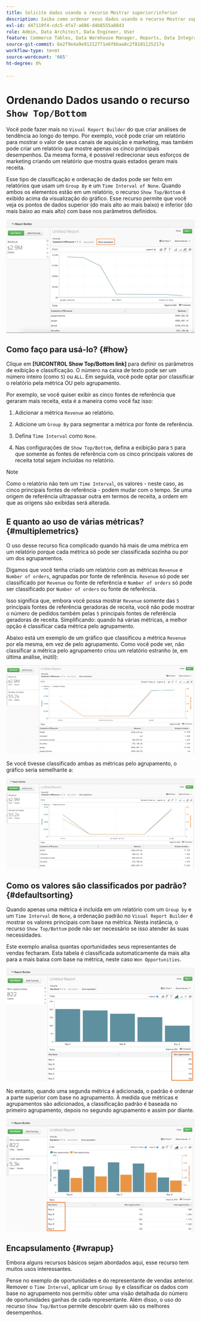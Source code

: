 ```yaml
---
title: Solicite dados usando o recurso Mostrar superior/inferior
description: Saiba como ordenar seus dados usando o recurso Mostrar superior/inferior.
exl-id: d47119f4-cdc5-4fa7-a606-d4b8555a8843
role: Admin, Data Architect, Data Engineer, User
feature: Commerce Tables, Data Warehouse Manager, Reports, Data Integration
source-git-commit: 6e2f9e4a9e91212771e6f6baa8c2f8101125217a
workflow-type: tm+mt
source-wordcount: '665'
ht-degree: 0%

---
```


# Ordenando Dados usando o recurso `Show Top/Bottom`

Você pode fazer mais no `Visual Report Builder` do que criar análises de tendência ao longo do tempo. Por exemplo, você pode criar um relatório para mostrar o valor de seus canais de aquisição e marketing, mas também pode criar um relatório que mostre apenas os cinco principais desempenhos. Da mesma forma, é possível redirecionar seus esforços de marketing criando um relatório que mostra quais estados geram mais receita.

Esse tipo de classificação e ordenação de dados pode ser feito em relatórios que usam um `Group By` e um `Time Interval of None`. Quando ambos os elementos estão em um relatório, o recurso `Show Top/Bottom` é exibido acima da visualização do gráfico. Esse recurso permite que você veja os pontos de dados superior (do mais alto ao mais baixo) e inferior (do mais baixo ao mais alto) com base nos parâmetros definidos.

![Mostrar recurso Superior/Inferior no Visual Report Builder.](../../assets/Show_Top_Bottom.png)

## Como faço para usá-lo? {#how}

Clique em **[!UICONTROL Show Top/Bottom link]** para definir os parâmetros de exibição e classificação. O número na caixa de texto pode ser um número inteiro (como `5`) ou `ALL`. Em seguida, você pode optar por classificar o relatório pela métrica OU pelo agrupamento.

Por exemplo, se você quiser exibir as cinco fontes de referência que geraram mais receita, esta é a maneira como você faz isso:

1. Adicionar a métrica `Revenue` ao relatório.

1. Adicione um `Group By` para segmentar a métrica por fonte de referência.

1. Defina `Time Interval` como `None`.

1. Nas configurações de `Show Top/Bottom`, defina a exibição para `5` para que somente as fontes de referência com os cinco principais valores de receita total sejam incluídas no relatório.

>[!NOTE]
>
>Como o relatório não tem um `Time Interval`, os valores - neste caso, as cinco principais fontes de referência - podem mudar com o tempo. Se uma origem de referência ultrapassar outra em termos de receita, a ordem em que as origens são exibidas será alterada.

## E quanto ao uso de várias métricas? {#multiplemetrics}

O uso desse recurso fica complicado quando há mais de uma métrica em um relatório porque cada métrica só pode ser classificada sozinha ou por um dos agrupamentos.

Digamos que você tenha criado um relatório com as métricas `Revenue` e `Number of orders`, agrupadas por fonte de referência. `Revenue` só pode ser classificado por `Revenue` ou fonte de referência e `Number of orders` só pode ser classificado por `Number of orders` ou fonte de referência.

Isso significa que, embora você possa mostrar `Revenue` somente das `5` principais fontes de referência geradoras de receita, você não pode mostrar o número de pedidos também pelas `5` principais fontes de referência geradoras de receita. Simplificando: quando há várias métricas, a melhor opção é classificar cada métrica pelo agrupamento.

Abaixo está um exemplo de um gráfico que classificou a métrica `Revenue` por ela mesma, em vez de pelo agrupamento. Como você pode ver, não classificar a métrica pelo agrupamento criou um relatório estranho (e, em última análise, inútil):

![Resultados de relatório estranhos e inúteis.](../../assets/strange-report-results.png)

Se você tivesse classificado ambas as métricas pelo agrupamento, o gráfico seria semelhante a:

![Classificando ambas as métricas pelo agrupamento.](../../assets/sort-metrics-by-grouping.png)

## Como os valores são classificados por padrão? {#defaultsorting}

Quando apenas uma métrica é incluída em um relatório com um `Group by` e um `Time Interval` de `None`, a ordenação padrão no `Visual Report Builder` é mostrar os valores principais com base na métrica. Nesta instância, o recurso `Show Top/Bottom` pode não ser necessário se isso atender às suas necessidades.

Este exemplo analisa quantas oportunidades seus representantes de vendas fecharam. Esta tabela é classificada automaticamente da mais alta para a mais baixa com base na métrica, neste caso `Won Opportunities`.

![Ordenação pela métrica.](../../assets/Ordered_by_metric.png)

No entanto, quando uma segunda métrica é adicionada, o padrão é ordenar a parte superior com base no agrupamento. À medida que métricas e agrupamentos são adicionados, a classificação padrão é baseada no primeiro agrupamento, depois no segundo agrupamento e assim por diante.

![Ordenação pelo agrupamento.](../../assets/Ordered_by_grouping.png)

## Encapsulamento {#wrapup}

Embora alguns recursos básicos sejam abordados aqui, esse recurso tem muitos usos interessantes.

Pense no exemplo de oportunidades e do representante de vendas anterior. Remover o `Time Interval`, aplicar um `Group By` e classificar os dados com base no agrupamento nos permitiu obter uma visão detalhada do número de oportunidades ganhas de cada representante. Além disso, o uso do recurso `Show Top/Bottom` permite descobrir quem são os melhores desempenhos.
